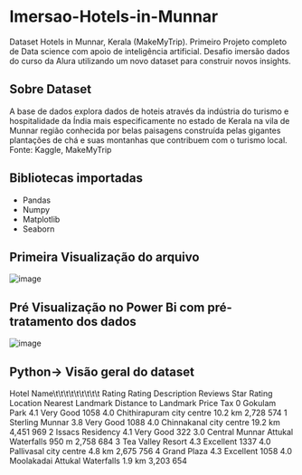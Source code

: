 # Imersao-Hotels-in-Munnar
 Dataset  Hotels in Munnar, Kerala (MakeMyTrip).
Primeiro Projeto completo de Data science com apoio de inteligência artificial.
Desafio imersão dados do curso da Alura utilizando um novo dataset para construir novos insights.
## Sobre Dataset
 A base de dados explora dados de hoteis através da indústria do turismo e hospitalidade da Índia mais especificamente no estado de Kerala na vila de Munnar região conhecida por belas paisagens construída pelas gigantes plantações de chá e suas montanhas que contribuem com o turismo local. 
Fonte: Kaggle, MakeMyTrip
## Bibliotecas importadas
- Pandas
- Numpy
- Matplotlib
- Seaborn
## Primeira Visualização do arquivo

![image](https://github.com/Thales-Benetti/Imersao-Hotels-in-Munnar/assets/126576458/5a3074de-8368-4131-a503-21d511695b17)

## Pré Visualização no Power Bi com pré-tratamento dos dados

![image](https://github.com/Thales-Benetti/Imersao-Hotels-in-Munnar/assets/126576458/7043a419-6895-480f-949e-dbfd7b211099)

## Python-> Visão geral do dataset
  Hotel Name\t\t\t\t\t\t\t\t\t  Rating Rating Description  Reviews  Star Rating         Location    Nearest Landmark Distance to Landmark  Price  Tax
0                 Gokulam Park     4.1          Very Good     1058          4.0   Chithirapuram          city centre             10.2 km   2,728  574
1              Sterling Munnar     3.8          Very Good     1088          4.0     Chinnakanal          city centre             19.2 km   4,451  969
2             Issacs Residency     4.1          Very Good      322          3.0  Central Munnar   Attukal Waterfalls               950 m   2,758  684
3            Tea Valley Resort     4.3          Excellent     1337          4.0      Pallivasal          city centre              4.8 km   2,675  756
4                  Grand Plaza     4.3          Excellent     1058          4.0      Moolakadai   Attukal Waterfalls              1.9 km   3,203  654

